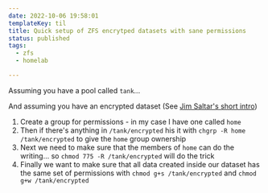 ```yaml
---
date: 2022-10-06 19:58:01
templateKey: til
title: Quick setup of ZFS encrytped datasets with sane permissions
status: published
tags:
  - zfs
  - homelab

---
```


Assuming you have a pool called `tank`...

And assuming you have an encrypted dataset (See [Jim Saltar's short intro](https://arstechnica.com/gadgets/2021/06/a-quick-start-guide-to-openzfs-native-encryption/))

1. Create a group for permissions - in my case I have one called `home`
2. Then if there's anything in `/tank/encrypted` his it with `chgrp -R home /tank/encrypted` to give the `home` group ownership
3. Next we need to make sure that the members of `home` can do the writing... so `chmod 775 -R /tank/encrypted` will do the trick
4. Finally we want to make sure that all data created inside our dataset has the same set of permissions with `chmod g+s /tank/encrypted` and `chmod g+w /tank/encrypted`


